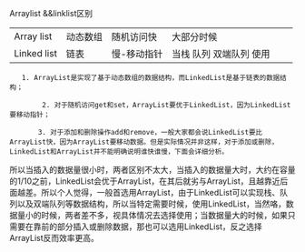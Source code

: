 Arraylist &&linklist区别



|             |          |             |                          |      |      |
| ----------- | -------- | ----------- | ------------------------ | ---- | ---- |
| Array list  | 动态数组 | 随机访问快  | 大部分时候               |      |      |
| Linked list | 链表     | 慢-移动指针 | 当栈 队列  双端队列 使用 |      |      |

 







```
   1. ArrayList是实现了基于动态数组的数据结构，而LinkedList是基于链表的数据结构；

        2. 对于随机访问get和set，ArrayList要优于LinkedList，因为LinkedList要移动指针；

       3. 对于添加和删除操作add和remove，一般大家都会说LinkedList要比ArrayList快，因为ArrayList要移动数据。但是实际情况并非这样，对于添加或删除，LinkedList和ArrayList并不能明确说明谁快谁慢，下面会详细分析。
```

 所以当插入的数据量很小时，两者区别不太大，当插入的数据量大时，大约在容量的1/10之前，LinkedList会优于ArrayList，在其后就劣与ArrayList，且越靠近后面越差。所以个人觉得，一般首选用ArrayList，由于LinkedList可以实现栈、队列以及双端队列等数据结构，所以当特定需要时候，使用LinkedList，当然咯，数据量小的时候，两者差不多，视具体情况去选择使用；当数据量大的时候，如果只需要在靠前的部分插入或删除数据，那也可以选用LinkedList，反之选择ArrayList反而效率更高。

